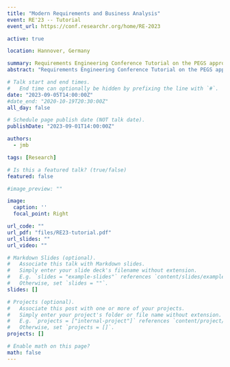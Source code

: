 ```yaml
---
title: "Modern Requirements and Business Analysis"
event: RE'23 -- Tutorial
event_url: https://conf.researchr.org/home/RE-2023

active: true

location: Hannover, Germany

summary: Requirements Engineering Conference Tutorial on the PEGS approach from Bertrand Meyer's recent book on Modern Requirements and Business Analysis
abstract: "Requirements Engineering Conference Tutorial on the PEGS approach from Bertrand Meyer's recent book on Modern Requirements and Business Analysis"

# Talk start and end times.
#   End time can optionally be hidden by prefixing the line with `#`.
date: "2023-09-05T14:00:00Z"
#date_end: "2020-10-19T20:30:00Z"
all_day: false

# Schedule page publish date (NOT talk date).
publishDate: "2023-09-01T14:00:00Z"

authors: 
  - jmb

tags: [Research]

# Is this a featured talk? (true/false)
featured: false

#image_preview: ""

image:
  caption: ''
  focal_point: Right

url_code: ""
url_pdf: "files/RE23-tutorial.pdf"
url_slides: ""
url_video: ""

# Markdown Slides (optional).
#   Associate this talk with Markdown slides.
#   Simply enter your slide deck's filename without extension.
#   E.g. `slides = "example-slides"` references `content/slides/example-slides.md`.
#   Otherwise, set `slides = ""`.
slides: []

# Projects (optional).
#   Associate this post with one or more of your projects.
#   Simply enter your project's folder or file name without extension.
#   E.g. `projects = ["internal-project"]` references `content/project/deep-learning/index.md`.
#   Otherwise, set `projects = []`.
projects: []

# Enable math on this page?
math: false
---
```

